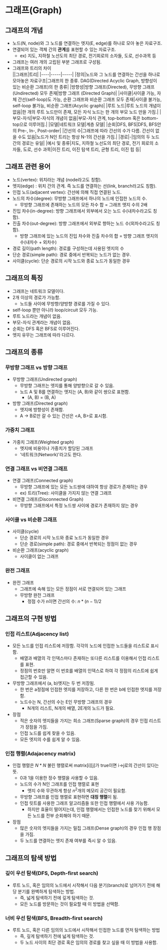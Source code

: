 그래프(Graph)
======

## 그래프의 개념
- 노드(N, node)와 그 노드를 연결하는 엣지(E, edge)를 하나로 모아 놓은 자료구조.
- 연결되어 있는 객체 간의 **관계**를 표현할 수 있는 자료구조.
  - ex) 지도, 지하철 노선도의 최단 경로, 전기회로의 소자들, 도로, 선수과목 등
- 그래프는 여러 개의 고립된 부분 그래프로 구성됨.
- 그래프와 트리의 차이  
    ||그래프|트리|
    |----|-----|-----|
    |정의|노드와 그 노드를 연결하는 간선을 하나로 모아놓은 자료구조|그래프의 한 종류. DAG(Directed Acyclic Graph, 방향성이 있는 비순환 그래프)의 한 종류|
    |방향성|방향 그래프(Directed), 무방향 그래프(Undirected) 모두 존재|방향 그래프 (Directed Graph)|
    |사이클|사이클 가능, 자체 간선(self-loop)도 가능, 순환 그래프와 비순환 그래프 모두 존재|사이클 불가능, self-loop 불가능, 비순환 그래프(Acyclic graph)|
    |루트 노드|루트 노드의 개념이 없음|한 개의 루트 노드만이 존재, 모든 자식 노드는 한 개의 부모 노드 만을 가짐.|
    |부모-자식|부모-자식의 개념이 없음|부모-자식 관계, top-bottom 혹은 bottom-top으로 이루어짐.|
    |모델|네트워크 모델|계층 모델|
    |순회|DFS, BFS|DFS, BFS안의 Pre-, In-, Post-order|
    |간선의 수|그래프에 따라 간선의 수가 다름. 간선이 없을 수도 있음|노드가 N인 트리는 항상 N-1의 간선을 가짐.|
    |경로|-|임의의 두 노드 간의 경로는 유일|
    |예시 및 종류|지도, 지하철 노선도의 최단 경로, 전기 회로의 소자들, 도로, 선수 과목|이진 트리, 이진 탐색 트리, 균형 트리, 이진 힙 등|

## 그래프 관련 용어
- 노드(vertex): 위치라는 개념 (node라고도 칭함).
- 엣지(edge) : 위치 간의 관계. 즉 노드를 연결하는 선(link, branch라고도 칭함).
- 인접 노드(adjacent vertex): 간선에 의해 직접 연결된 노드.
- 노드의 차수(degree): 무방향 그래프에서 하나의 노드에 인접한 노드의 수.
  - 무방향 그래프에 존재하는 노드의 모든 차수 합 = 그래프 엣지 수의 2배
- 진입 차수(in-degree): 방향 그래프에서 외부에서 오는 노드 수(내차수라고도 칭함).
- 진출 차수(out-degree): 방향 그래프에서 외부로 향하는 노드 수(외차수라고도 칭함).
  - 방향 그래프에 있는 노드의 진입 차수와 진출 차수의 합 = 방향 그래프 엣지의 수(내차수 + 외차수)
- 경로 길이(path length): 경로를 구성하는데 사용된 엣지의 수
- 단순 경로(simple path): 경로 중에서 반복되는 노드가 없는 경우.
- 사이클(cycle): 단순 경로의 시작 노드와 종료 노드가 동일한 경우

## 그래프의 특징
- 그래프는 네트워크 모델이다.
- 2개 이상의 경로가 가능함.
  - 노드들 사이에 무방향/양방향 경로를 가질 수 있다.
- self-loop 뿐만 아니라 loop/circuit 모두 가능.
- 루트 노드라는 개념이 없음.
- 부모-자식 관계라는 개념이 없음.
- 순회는 DFS 혹은 BFS로 이루어진다.
- 엣지 유무는 그래프에 따라 다르다.

## 그래프의 종류
### 무방향 그래프 vs 방향 그래프
- 무방향 그래프(Undirected graph)
  - 무방향 그래프는 엣지를 통해 양방향으로 갈 수 있음.
  - 노드 A 및 B를 연결하는 엣지는 (A, B)와 같이 쌍으로 표현함.
    - (A, B) = (B, A)
- 방향 그래프(Directed graph)
  - 엣지에 방향성이 존재함.
  - A -> B로만 갈 수 있는 간선은 <A, B>로 표시함.

### 가중치 그래프
- 가중치 그래프(Weighted graph)
  - 엣지에 비용이나 가중치가 할당된 그래프
  - '네트워크(Network)'라고도 한다.

### 연결 그래프 vs 비연결 그래프
- 연결 그래프(Connected graph)
  - 무방향 그래프에 있는 모든 노드쌍에 대하여 항상 경로가 존재하는 경우
  - ex) 트리(Tree): 사이클을 가지지 않는 연결 그래프
- 비연결 그래프(Disconnected Graph)
  - 무방향 그래프에서 특정 노드쌍 사이에 경로가 존재하지 않는 경우

### 사이클 vs 비순환 그래프
- 사이클(cycle)
  - 단순 경로의 시작 노드와 종료 노드가 동일한 경우
  - 단순 경로(simple path): 경로 중에서 반복되는 정점이 없는 경우
- 비순환 그래프(acyclic graph)
  - 사이클이 없는 그래프

### 완전 그래프
- 완전 그래프
  - 그래프에 속해 있는 모든 정점이 서로 연결되어 있는 그래프
  - 무방향 완전 그래프
    - 정점 수가 n이면 간선의 수: $n*(n-1)/2$

## 그래프의 구현 방법
### 인접 리스트(Adjacency list)
- 모든 노드를 인접 리스트에 저장함. 각각의 노드에 인접한 노드들을 리스트로 표시함.
  - 배열과 배열의 각 인덱스마다 존재하는 또다른 리스트를 이용해서 인접 리스트를 표현.
  - 정점의 번호만 알면 이 번호를 배열의 인덱스로 하여 각 정점의 리스트에 쉽게 접근할 수 있음.
- 무방향 그래프에서 (a, b)엣지는 두 번 저장됨.
  - 한 번은 a정점에 인접한 엣지를 저장하고, 다른 한 번은 b에 인접한 엣지를 저장함.
  - 노드수는 N, 간선의 수는 E인 무방향 그래프의 경우
    - N개의 리스트, N개의 배열, 2E개의 노드가 필요.
- 장점
  - 적은 숫자의 엣지들을 가지는 희소 그래프(Sparse graph)의 경우 인접 리스트가 장점을 가짐.
  - 인접 노드를 쉽게 찾을 수 있음.
  - 모든 엣지의 수를 쉽게 알 수 있음.

### 인접 행렬(Adajacency matrix)
- 인접 행렬은 $N*N$ 불린 행렬로써 matrix[i][j]가 true이면 i->j로의 간선이 있다는 뜻.
  - 0과 1을 이용한 정수 행렬을 사용할 수 있음.
  - 노드의 수가 N인 그래프를 인접 행렬로 표현
    - 엣지 수와 무관하게 항상 $n^2$개의 메모리 공간이 필요함.
  - 무방향 그래프를 인접 행렬로 표현하면 **대칭 행렬**이 됨.
  - 인접 릿트를 사용한 그래프 알고리즘들 또한 인접 행렬에서 사용 가능함.
    - 하지만 효율이 떨어지는데, 인접 행렬에서는 인접한 노드를 찾기 위해서 모든 노드를 전부 순회해야 하기 때문.
- 장점
  - 많은 숫자의 엣지들을 가지는 밀집 그래프(Dense graph)의 경우 인접 행 장점을 가짐.
  - 두 노드를 연결하는 엣지 존재 여부를 즉시 알 수 있음.

## 그래프의 탐색 방법
### 깊이 우선 탐색(DFS, Depth-first search)
- 루트 노드, 혹은 임의의 노드에서 시작해서 다음 분기(branch)로 넘어가기 전에 해당 분기를 완벽하게 탐색하는 방법.
  - 즉, 넓게 탐색하기 전에 깊게 탐색하는 것.
  - 모든 노드를 방문하는 것이 필요할 때 이 방법을 선택함.

### 너비 우선 탐색(BFS, Breadth-first search)
- 루트 노드, 혹은 다른 임의의 노드에서 시작해서 인접한 노드를 먼저 탐색하는 방법
  - 즉, 깊게 탐색하기 전에 넓게 탐색하는 것.
  - 두 노드 사이의 최단 경로 혹은 임의의 경로를 찾고 싶을 때 이 방법을 사용함.